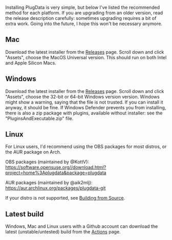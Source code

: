 Installing PlugData is very simple, but below I've listed the recommended method for each platform. If you are upgrading from an older version, read the release description carefully: sometimes upgrading requires a bit of extra work. Going into the future, I hope this won't be necessary anymore.

## Mac
Download the latest installer from the [Releases](https://github.com/timothyschoen/PlugData/releases/) page. Scroll down and click "Assets", choose the MacOS Universal version. This should run on both Intel and Apple Silicon Macs.

## Windows
Download the latest installer from the [Releases](https://github.com/timothyschoen/PlugData/releases/) page. Scroll down and click "Assets", choose the 32-bit or 64-bit Windows version version. Windows might show a warning, saying that the file is not trusted. If you can install it anyway, it should be fine. If Windows Defender prevents you from installing, there is also a zip package with plugins, available without installer: see the "PluginsAndExecutable.zip" file.

## Linux
For Linux users, I'd recommend using the OBS packages for most distros, or the AUR package on Arch.

OBS packages (maintained by @KottV): https://software.opensuse.org//download.html?project=home%3Aplugdata&package=plugdata

AUR packages (maintained by @aik2mlj): https://aur.archlinux.org/packages/plugdata-git

If your distro is not supported, see [Building from Source](Building-from-Source.html).


## Latest build
Windows, Mac and Linux users with a Github account can download the latest (unstable/untested) build from the [Actions](https://github.com/timothyschoen/PlugData/actions) page.
